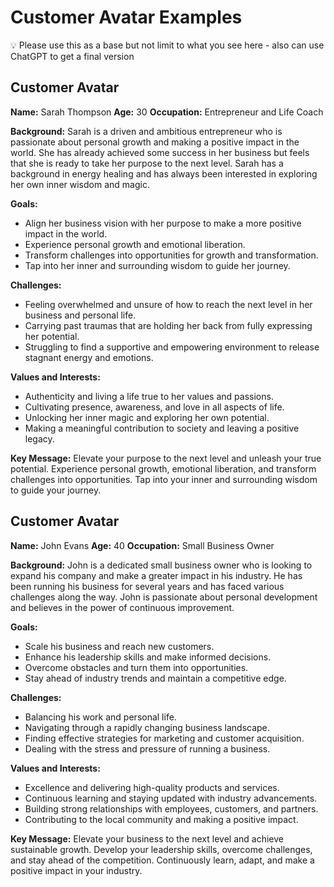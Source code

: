 # Customer Avatar Examples

<aside>
💡 Please use this as a base but not limit to what you see here - also can use ChatGPT to get a final version

</aside>

## Customer Avatar

**Name:** Sarah Thompson
**Age:** 30
**Occupation:** Entrepreneur and Life Coach

**Background:** Sarah is a driven and ambitious entrepreneur who is passionate about personal growth and making a positive impact in the world. She has already achieved some success in her business but feels that she is ready to take her purpose to the next level. Sarah has a background in energy healing and has always been interested in exploring her own inner wisdom and magic.

**Goals:**

- Align her business vision with her purpose to make a more positive impact in the world.
- Experience personal growth and emotional liberation.
- Transform challenges into opportunities for growth and transformation.
- Tap into her inner and surrounding wisdom to guide her journey.

**Challenges:**

- Feeling overwhelmed and unsure of how to reach the next level in her business and personal life.
- Carrying past traumas that are holding her back from fully expressing her potential.
- Struggling to find a supportive and empowering environment to release stagnant energy and emotions.

**Values and Interests:**

- Authenticity and living a life true to her values and passions.
- Cultivating presence, awareness, and love in all aspects of life.
- Unlocking her inner magic and exploring her own potential.
- Making a meaningful contribution to society and leaving a positive legacy.

**Key Message:** Elevate your purpose to the next level and unleash your true potential. Experience personal growth, emotional liberation, and transform challenges into opportunities. Tap into your inner and surrounding wisdom to guide your journey.

## Customer Avatar

**Name:** John Evans
**Age:** 40
**Occupation:** Small Business Owner

**Background:** John is a dedicated small business owner who is looking to expand his company and make a greater impact in his industry. He has been running his business for several years and has faced various challenges along the way. John is passionate about personal development and believes in the power of continuous improvement.

**Goals:**

- Scale his business and reach new customers.
- Enhance his leadership skills and make informed decisions.
- Overcome obstacles and turn them into opportunities.
- Stay ahead of industry trends and maintain a competitive edge.

**Challenges:**

- Balancing his work and personal life.
- Navigating through a rapidly changing business landscape.
- Finding effective strategies for marketing and customer acquisition.
- Dealing with the stress and pressure of running a business.

**Values and Interests:**

- Excellence and delivering high-quality products and services.
- Continuous learning and staying updated with industry advancements.
- Building strong relationships with employees, customers, and partners.
- Contributing to the local community and making a positive impact.

**Key Message:** Elevate your business to the next level and achieve sustainable growth. Develop your leadership skills, overcome challenges, and stay ahead of the competition. Continuously learn, adapt, and make a positive impact in your industry.